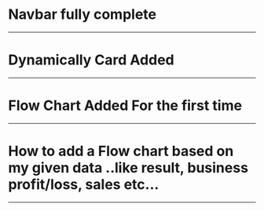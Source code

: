 # Navbar fully complete
________________________________
# Dynamically Card Added
________________________________
# Flow Chart Added For the first time
________________________________
# How to add a Flow chart based on my given data ..like result, business profit/loss, sales etc...
_______________________________
